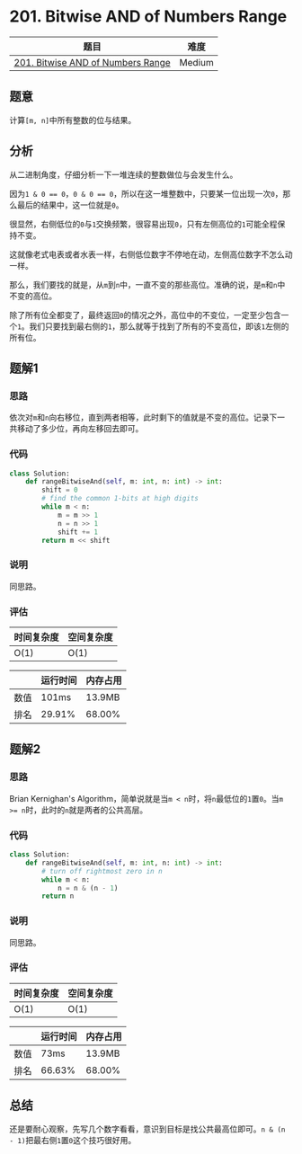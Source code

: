 # 201. Bitwise AND of Numbers Range

| 题目 | 难度 |
| ---- | ---- |
| [201. Bitwise AND of Numbers Range](https://leetcode.com/problems/bitwise-and-of-numbers-range/) | Medium |

## 题意

计算`[m, n]`中所有整数的位与结果。

## 分析

从二进制角度，仔细分析一下一堆连续的整数做位与会发生什么。

因为`1 & 0 == 0`，`0 & 0 == 0`，所以在这一堆整数中，只要某一位出现一次`0`，那么最后的结果中，这一位就是`0`。

很显然，右侧低位的`0`与`1`交换频繁，很容易出现`0`，只有左侧高位的`1`可能全程保持不变。

这就像老式电表或者水表一样，右侧低位数字不停地在动，左侧高位数字不怎么动一样。

那么，我们要找的就是，从`m`到`n`中，一直不变的那些高位。准确的说，是`m`和`n`中不变的高位。

除了所有位全都变了，最终返回`0`的情况之外，高位中的不变位，一定至少包含一个`1`。我们只要找到最右侧的`1`，那么就等于找到了所有的不变高位，即该`1`左侧的所有位。

## 题解1

### 思路

依次对`m`和`n`向右移位，直到两者相等，此时剩下的值就是不变的高位。记录下一共移动了多少位，再向左移回去即可。

### 代码

```python
class Solution:
    def rangeBitwiseAnd(self, m: int, n: int) -> int:
        shift = 0   
        # find the common 1-bits at high digits
        while m < n:
            m = m >> 1
            n = n >> 1
            shift += 1
        return m << shift
```

### 说明

同思路。

### 评估

| 时间复杂度 | 空间复杂度 |
| ---- | ---- |
| O(1) | O(1) |

| | 运行时间 | 内存占用 |
| ---- | ---- | ---- |
| 数值 | 101ms | 13.9MB |
| 排名 | 29.91% | 68.00% |

## 题解2

### 思路

Brian Kernighan's Algorithm，简单说就是当`m < n`时，将`n`最低位的`1`置`0`。当`m >= n`时，此时的`n`就是两者的公共高层。

### 代码

```python
class Solution:
    def rangeBitwiseAnd(self, m: int, n: int) -> int:
        # turn off rightmost zero in n
        while m < n:
            n = n & (n - 1)
        return n
```

### 说明

同思路。

### 评估

| 时间复杂度 | 空间复杂度 |
| ---- | ---- |
| O(1) | O(1) |

| | 运行时间 | 内存占用 |
| ---- | ---- | ---- |
| 数值 | 73ms | 13.9MB |
| 排名 | 66.63% | 68.00% |

## 总结

还是要耐心观察，先写几个数字看看，意识到目标是找公共最高位即可。`n & (n - 1)`把最右侧`1`置`0`这个技巧很好用。
